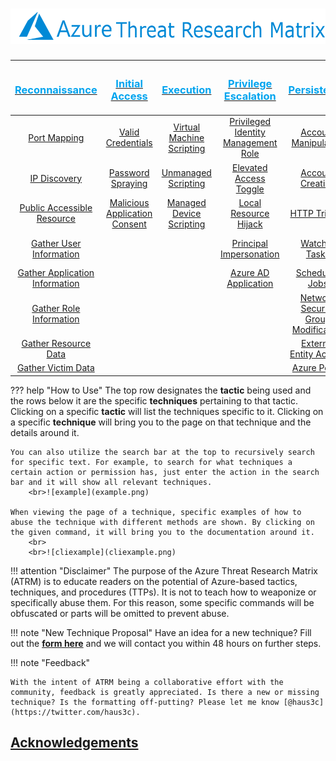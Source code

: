 # <center>![AzureLogo](AzureLogo.png)</center>


|[<h3 style="color: #00A4EF">**Reconnaissance**</h3>](Reconnaissance/Reconnaissance.md)|[<h3 style="color: #00A4EF">**Initial Access**</h3>](InitialAccess/InitialAccess.md)|[<h3 style="color: #00A4EF">**Execution**</h3>](Execution/Execution.md)|[<h3 style="color: #00A4EF">**Privilege Escalation**</h3>](PrivilegeEscalation/PrivEsc.md)|[<h3 style="color: #00A4EF">**Persistence**</h3>](Persistence/Persistence.md)         |[<h3 style="color: #00A4EF">**Credential Access**</h3>](CredentialAccess/CredentialAccess.md)|[<h3 style="color: #00A4EF">**Exfiltration**</h3>](Exfiltration/Exfiltration.md)          |
|:--------------------------------------------------:|:-----------------------------------:|:-----------------------------------:|:----------------------------------------------------------------------------------------------------------------------------------------------------------------:|:--------------------------------------------------:|:---------------------------------------------------------:|:------------------------------------------------------:|
|[Port Mapping](Reconnaissance/AZT101/AZT101.md)                  |[Valid Credentials](InitialAccess/AZT201/AZT201.md)             |[Virtual Machine Scripting](Execution/AZT301/AZT301.md)|[Privileged Identity Management Role](PrivilegeEscalation/AZT401/AZT401.md)|[Account Manipulation](Persistence/AZT501/AZT501.md)                      |[Steal Managed Identity JsonWebToken](CredentialAccess/AZT601/AZT601.md)  |[SAS URI Generation](Exfiltration/AZT701/AZT701.md)   |
|[IP Discovery](Reconnaissance/AZT102/AZT102.md)                  |[Password Spraying](InitialAccess/AZT202/AZT202.md)             |[Unmanaged Scripting](Execution/AZT302/AZT302.md)      |[Elevated Access Toggle ](PrivilegeEscalation/AZT402/AZT402.md)            |[Account Creation](Persistence/AZT502/AZT502.md)                          |[Steal Service Principal Certificate](CredentialAccess/AZT602/AZT602-1.md)|[File Share Mounting](Exfiltration/AZT702/AZT702-1.md)|
|[Public Accessible Resource](Reconnaissance/AZT103/AZT103.md)    |[Malicious Application Consent](InitialAccess/AZT203/AZT203.md) |[Managed Device Scripting](Execution/AZT303/AZT303.md) |[Local Resource Hijack](PrivilegeEscalation/AZT403/AZT403-1.md)            |[HTTP Trigger](Persistence/AZT503/AZT503.md)                              |[Service Principal Secret Reveal](CredentialAccess/AZT603/AZT603-1.md)    |[Replication](Exfiltration/AZT703/AZT703-1.md)        |
|[Gather User Information](Reconnaissance/AZT104/AZT104.md)       |                                                                |                                                       |[Principal Impersonation](PrivilegeEscalation/AZT404/AZT404.md)            |[Watcher Tasks](Persistence/AZT504/AZT504.md)                             |[Azure KeyVault Dumping](CredentialAccess/AZT604/AZT604.md)               |[Soft-Delete Recovery](Exfiltration/AZT704/AZT704.md) |
|[Gather Application Information](Reconnaissance/AZT105/AZT105.md)|                                                                |                                                       |[Azure AD Application](PrivilegeEscalation/AZT405/AZT405.md)               |[Scheduled Jobs](Persistence/AZT505/AZT505-1.md)                          |[Resource Secret Reveal](CredentialAccess/AZT605/AZT605.md)               |                                                      |
|[Gather Role Information](Reconnaissance/AZT106/AZT106.md)       |                                                                |                                                       |                                                                           |[Network Security Group Modification](Persistence/AZT506/AZT506.md)       |                                                                          |                                                      |
|[Gather Resource Data](Reconnaissance/AZT107/AZT107.md)          |                                                                |                                                       |                                                                           |[External Entity Access](Persistence/AZT507/AZT507.md)                    |                                                                          |                                                      |
|[Gather Victim Data](Reconnaissance/AZT108/AZT108.md)            |                                                                |                                                       |                                                                           |[Azure Policy](Persistence/AZT508/AZT508.md)                              |                                                                          |                                                      |

??? help "How to Use"
	The top row designates the **tactic** being used and the rows below it are the specific **techniques** pertaining to that tactic. Clicking on a specific **tactic** will list the techniques specific to it. Clicking on a specific **technique** will bring you to the page on that technique and the details around it. 
 
	You can also utilize the search bar at the top to recursively search for specific text. For example, to search for what techniques a certain action or permission has, just enter the action in the search bar and it will show all relevant techniques.
		<br>![example](example.png)
	
	When viewing the page of a technique, specific examples of how to abuse the technique with different methods are shown. By clicking on the given command, it will bring you to the documentation around it.
		<br>
		<br>![cliexample](cliexample.png)

!!! attention "Disclaimer"
	The purpose of the Azure Threat Research Matrix (ATRM) is to educate readers on the potential of Azure-based tactics, techniques, and procedures (TTPs). It is not to teach how to weaponize or specifically abuse them. For this reason, some specific commands will be obfuscated or parts will be omitted to prevent abuse.  

!!! note "New Technique Proposal"
	Have an idea for a new technique? Fill out the [**form here**](https://forms.office.com/r/MEUgDdqs7D) and we will contact you within 48 hours on further steps. 

!!! note "Feedback"

	With the intent of ATRM being a collaborative effort with the community, feedback is greatly appreciated. Is there a new or missing technique? Is the formatting off-putting? Please let me know [@haus3c](https://twitter.com/haus3c).

## [Acknowledgements](acknowledgments.md)
